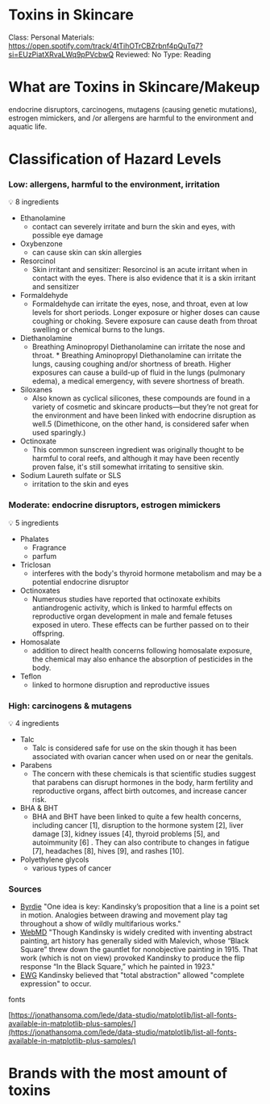 # Toxins in Skincare

Class: Personal
Materials: https://open.spotify.com/track/4tTihOTrCBZrbnf4pQuTq7?si=EUzPiatXRvaLWq9pPVcbwQ
Reviewed: No
Type: Reading

# What are Toxins in Skincare/Makeup

endocrine disruptors, carcinogens, mutagens (causing genetic mutations), estrogen mimickers, and /or allergens are harmful to the environment and aquatic life.

# Classification of Hazard Levels

### Low: allergens, harmful to the environment, irritation

<aside>
💡 8 ingredients

</aside>

- Ethanolamine
  - contact can severely irritate and burn the skin and eyes, with possible eye damage
- Oxybenzone
  - can cause skin can skin allergies
- Resorcinol
  - Skin irritant and sensitizer: Resorcinol is an acute irritant when in contact with the eyes. There is also evidence that it is a skin irritant and sensitizer
- Formaldehyde
  - Formaldehyde can irritate the eyes, nose, and throat, even at low levels for short periods. Longer exposure or higher doses can cause coughing or choking. Severe exposure can cause death from throat swelling or chemical burns to the lungs.
- Diethanolamine
  - Breathing Aminopropyl Diethanolamine can irritate the nose and throat. \* Breathing Aminopropyl Diethanolamine can irritate the lungs, causing coughing and/or shortness of breath. Higher exposures can cause a build-up of fluid in the lungs (pulmonary edema), a medical emergency, with severe shortness of breath.
- Siloxanes
  - Also known as cyclical silicones, these compounds are found in a variety of cosmetic and skincare products—but they’re not great for the environment and have been linked with endocrine disruption as well.5 (Dimethicone, on the other hand, is considered safer when used sparingly.)
- Octinoxate
  - This common sunscreen ingredient was originally thought to be harmful to coral reefs, and although it may have been recently proven false, it's still somewhat irritating to sensitive skin.
- ‌Sodium Laureth sulfate or SLS
  - irritation to the skin and eyes

### Moderate: endocrine disruptors, estrogen mimickers

<aside>
💡 5 ingredients

</aside>

- Phalates
  - Fragrance
  - parfum
- Triclosan
  - interferes with the body's thyroid hormone metabolism and may be a potential endocrine disruptor
- Octinoxates
  - Numerous studies have reported that octinoxate exhibits antiandrogenic activity, which is linked to harmful effects on reproductive organ development in male and female fetuses exposed in utero. These effects can be further passed on to their offspring.
- Homosalate
  - addition to direct health concerns following homosalate exposure, the chemical may also enhance the absorption of pesticides in the body.
- Teflon
  - linked to hormone disruption and reproductive issues

### High: carcinogens & mutagens

<aside>
💡 4 ingredients

</aside>

- Talc
  - Talc is considered safe for use on the skin though it has been associated with ovarian cancer when used on or near the genitals.
- Parabens
  - The concern with these chemicals is that scientific studies suggest that parabens can disrupt hormones in the body, harm fertility and reproductive organs, affect birth outcomes, and increase cancer risk.
- BHA & BHT
  - BHA and BHT have been linked to quite a few health concerns, including cancer [1], disruption to the hormone system [2], liver damage [3], kidney issues [4], thyroid problems [5], and autoimmunity [6]
    . They can also contribute to changes in fatigue [7], headaches [8], hives [9], and rashes [10].
- Polyethylene glycols
  - various types of cancer

### Sources

- [Byrdie](https://www.byrdie.com/toxic-beauty-ingredients-4782646)
  "One idea is key: Kandinsky’s proposition that a line is a point set in motion. Analogies between drawing and movement play tag throughout a show of wildly multifarious works."
- [WebMD](https://www.webmd.com/beauty/features/harmful-chemicals-in-your-cosmetics)
  "Though Kandinsky is widely credited with inventing abstract painting, art history has generally sided with Malevich, whose “Black Square” threw down the gauntlet for nonobjective painting in 1915. That work (which is not on view) provoked Kandinsky to produce the flip response “In the Black Square,” which he painted in 1923."
- [EWG](https://www.ewg.org/the-toxic-twelve-chemicals-and-contaminants-in-cosmetics)
  Kandinsky believed that "total abstraction" allowed "complete expression" to occur.

fonts

[https://jonathansoma.com/lede/data-studio/matplotlib/list-all-fonts-available-in-matplotlib-plus-samples/](https://jonathansoma.com/lede/data-studio/matplotlib/list-all-fonts-available-in-matplotlib-plus-samples/)

# Brands with the most amount of toxins
